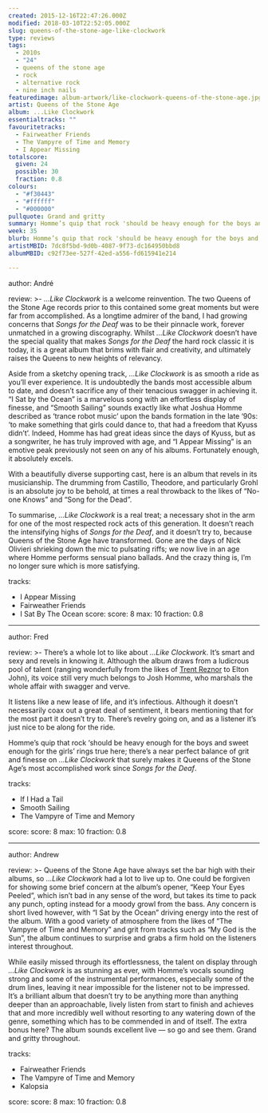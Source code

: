 ```yaml
---
created: 2015-12-16T22:47:26.000Z
modified: 2018-03-10T22:52:05.000Z
slug: queens-of-the-stone-age-like-clockwork
type: reviews
tags:
  - 2010s
  - "24"
  - queens of the stone age
  - rock
  - alternative rock
  - nine inch nails
featuredimage: album-artwork/like-clockwork-queens-of-the-stone-age.jpg
artist: Queens of the Stone Age
album: ...Like Clockwork
essentialtracks: ""
favouritetracks:
  - Fairweather Friends
  - The Vampyre of Time and Memory
  - I Appear Missing
totalscore:
  given: 24
  possible: 30
  fraction: 0.8
colours:
  - "#f30443"
  - "#ffffff"
  - "#000000"
pullquote: Grand and gritty
summary: Homme’s quip that rock 'should be heavy enough for the boys and sweet enough for the girls' rings true here; there’s a near perfect balance of grit and finesse on ...Like Clockwork that surely makes it Queens of the Stone Age’s most accomplished work since Songs for the Deaf.
week: 35
blurb: Homme’s quip that rock 'should be heavy enough for the boys and sweet enough for the girls' rings true here; there’s a near perfect balance of grit and finesse.
artistMBID: 7dc8f5bd-9d0b-4087-9f73-dc164950bbd8
albumMBID: c92f73ee-527f-42ed-a556-fd615941e214

---
```

author: André

review: >-
  *…Like Clockwork* is a welcome reinvention. The two Queens of the Stone Age records prior to this contained some great moments but were far from accomplished. As a longtime admirer of the band, I had growing concerns that *Songs for the Deaf* was to be their pinnacle work, forever unmatched in a growing discography. Whilst *…Like Clockwork* doesn’t have the special quality that makes *Songs for the Deaf* the hard rock classic it is today, it is a great album that brims with flair and creativity, and ultimately raises the Queens to new heights of relevancy. 
  
  Aside from a sketchy opening track, *…Like Clockwork* is as smooth a ride as you’ll ever experience. It is undoubtedly the bands most accessible album to date, and doesn’t sacrifice any of their tenacious swagger in achieving it. “I Sat by the Ocean” is a marvelous song with an effortless display of finesse, and “Smooth Sailing” sounds exactly like what Joshua Homme described as ‘trance robot music’ upon the bands formation in the late ‘90s: ‘to make something that girls could dance to, that had a freedom that Kyuss didn’t’. Indeed, Homme has had great ideas since the days of Kyuss, but as a songwriter, he has truly improved with age, and “I Appear Missing” is an emotive peak previously not seen on any of his albums. Fortunately enough, it absolutely excels. 
  
  With a beautifully diverse supporting cast, here is an album that revels in its musicianship. The drumming from Castillo, Theodore, and particularly Grohl is an absolute joy to be behold, at times a real throwback to the likes of “No-one Knows” and “Song for the Dead”. 
  
  To summarise, *…Like Clockwork* is a real treat; a necessary shot in the arm for one of the most respected rock acts of this generation. It doesn’t reach the intensifying highs of *Songs for the Deaf*, and it doesn’t try to, because Queens of the Stone Age have transformed. Gone are the days of Nick Olivieri shrieking down the mic to pulsating riffs; we now live in an age where Homme performs sensual piano ballads. And the crazy thing is, I’m no longer sure which is more satisfying.

tracks:
  - I Appear Missing
  - ­­Fairweather Friends
  - ­­I Sat By The Ocean
score:
  score: 8
  max: 10
  fraction: 0.8

---
author: Fred

review: >-
  There’s a whole lot to like about *…Like Clockwork*. It’s smart and sexy and revels in knowing it. Although the album draws from a ludicrous pool of talent (ranging wonderfully from the likes of [Trent Reznor](/reviews/nine-inch-nails-bad-witch/) to Elton John), its voice still very much belongs to Josh Homme, who marshals the whole affair with swagger and verve. 
  
  It listens like a new lease of life, and it’s infectious. Although it doesn’t necessarily coax out a great deal of sentiment, it bears mentioning that for the most part it doesn’t try to. There’s revelry going on, and as a listener it’s just nice to be along for the ride. 
  
  Homme’s quip that rock ‘should be heavy enough for the boys and sweet enough for the girls’ rings true here; there’s a near perfect balance of grit and finesse on *…Like Clockwork* that surely makes it Queens of the Stone Age’s most accomplished work since *Songs for the Deaf*.

tracks:
  - If I Had a Tail
  - ­­Smooth Sailing
  - ­­The Vampyre of Time and Memory

score:
  score: 8
  max: 10
  fraction: 0.8

---
author: Andrew

review: >-
  Queens of the Stone Age have always set the bar high with their albums, so *…Like Clockwork* had a lot to live up to. One could be forgiven for showing some brief concern at the album’s opener, “Keep Your Eyes Peeled”, which isn’t bad in any sense of the word, but takes its time to pack any punch, opting instead for a moody growl from the bass. Any concern is short lived however, with “I Sat by the Ocean” driving energy into the rest of the album. With a good variety of atmosphere from the likes of “The Vampyre of Time and Memory” and grit from tracks such as “My God is the Sun”, the album continues to surprise and grabs a firm hold on the listeners interest throughout. 
  
  While easily missed through its effortlessness, the talent on display through *…Like Clockwork* is as stunning as ever, with Homme’s vocals sounding strong and some of the instrumental performances, especially some of the drum lines, leaving it near impossible for the listener not to be impressed. It’s a brilliant album that doesn’t try to be anything more than anything deeper than an approachable, lively listen from start to finish and achieves that and more incredibly well without resorting to any watering down of the genre, something which has to be commended in and of itself. The extra bonus here? The album sounds excellent live — so go and see them. Grand and gritty throughout.

tracks:
  - Fairweather Friends
  - ­­The Vampyre of Time and Memory
  - ­­Kalopsia

score:
  score: 8
  max: 10
  fraction: 0.8
